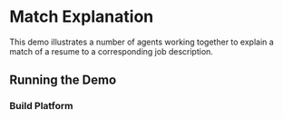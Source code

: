 # Match Explanation

This demo illustrates a number of agents working together to explain a match of a resume to a corresponding job description. 

## Running the Demo

### Build Platform

